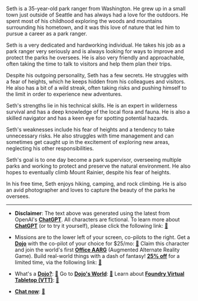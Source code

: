 
Seth is a 35-year-old park ranger from Washington. He grew up in a small town just outside of Seattle and has always had a love for the outdoors. He spent most of his childhood exploring the woods and mountains surrounding his hometown, and it was this love of nature that led him to pursue a career as a park ranger.

Seth is a very dedicated and hardworking individual. He takes his job as a park ranger very seriously and is always looking for ways to improve and protect the parks he oversees. He is also very friendly and approachable, often taking the time to talk to visitors and help them plan their trips.

Despite his outgoing personality, Seth has a few secrets. He struggles with a fear of heights, which he keeps hidden from his colleagues and visitors. He also has a bit of a wild streak, often taking risks and pushing himself to the limit in order to experience new adventures.

Seth's strengths lie in his technical skills. He is an expert in wilderness survival and has a deep knowledge of the local flora and fauna. He is also a skilled navigator and has a keen eye for spotting potential hazards.

Seth's weaknesses include his fear of heights and a tendency to take unnecessary risks. He also struggles with time management and can sometimes get caught up in the excitement of exploring new areas, neglecting his other responsibilities.

Seth's goal is to one day become a park supervisor, overseeing multiple parks and working to protect and preserve the natural environment. He also hopes to eventually climb Mount Rainier, despite his fear of heights.

In his free time, Seth enjoys hiking, camping, and rock climbing. He is also an avid photographer and loves to capture the beauty of the parks he oversees.

---
* **Disclaimer**: The text above was generated using the latest from OpenAI's [**ChatGPT**](https://openai.com/blog/chatgpt/).  All characters are fictional.  To learn more about [**ChatGPT**](https://openai.com/blog/chatgpt/) (or to try it yourself), please click the following link: [:closed_book:](https://openai.com/blog/chatgpt/)

* Missions are to the lower left of your screen, co-pilots to the right. Get a [**Dojo**](https://workmates.live/marketplace) with the co-pilot of your choice for $25/mo: [:green_book:](https://workmates.live/marketplace) Claim this character and join the world's first [**Office AARG**](https://dojos.world) (Augmented Alternate Reality Game). Build real-world things with a dash of fantasy! [**25% off**](https://blog.workmates.live/deal-on-a-dojo) for a limited time, via the following link: [:green_book:](https://blog.workmates.live/deal-on-a-dojo) 

* What's a [**Dojo?**](https://workdojos.com): [:blue_book:](https://workdojos.com)  Go to [**Dojo's World**](https://dojos.world): [:blue_book:](https://dojos.world)  Learn about [**Foundry Virtual Tabletop (VTT)**](https://foundryvtt.com): [:closed_book:](https://foundryvtt.com/)

* [**Chat now**](https://chat.workmates.live/channel/support): [:ledger:](https://chat.workmates.live/channel/support)
